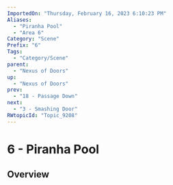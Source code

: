 ```yaml
---
ImportedOn: "Thursday, February 16, 2023 6:10:23 PM"
Aliases:
  - "Piranha Pool"
  - "Area 6"
Category: "Scene"
Prefix: "6"
Tags:
  - "Category/Scene"
parent:
  - "Nexus of Doors"
up:
  - "Nexus of Doors"
prev:
  - "18 - Passage Down"
next:
  - "3 - Smashing Door"
RWtopicId: "Topic_9208"
---
```

# 6 - Piranha Pool
## Overview
